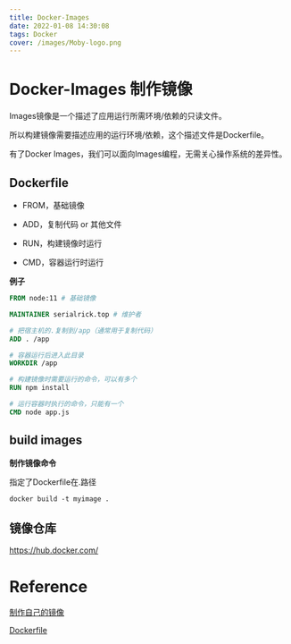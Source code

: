 ```yaml
---
title: Docker-Images
date: 2022-01-08 14:30:08
tags: Docker
cover: /images/Moby-logo.png
---
```


# Docker-Images 制作镜像

Images镜像是一个描述了应用运行所需环境/依赖的只读文件。

所以构建镜像需要描述应用的运行环境/依赖，这个描述文件是Dockerfile。

有了Docker Images，我们可以面向Images编程，无需关心操作系统的差异性。

## Dockerfile

- FROM，基础镜像
- ADD，复制代码 or 其他文件

- RUN，构建镜像时运行
- CMD，容器运行时运行

**例子**

```Dockerfile
FROM node:11 # 基础镜像

MAINTAINER serialrick.top # 维护者

# 把宿主机的.复制到/app（通常用于复制代码）
ADD . /app

# 容器运行后进入此目录
WORKDIR /app

# 构建镜像时需要运行的命令，可以有多个
RUN npm install

# 运行容器时执行的命令，只能有一个
CMD node app.js
```

## build images

**制作镜像命令**

指定了Dockerfile在.路径

`docker build -t myimage .`

## 镜像仓库

https://hub.docker.com/

# Reference

[制作自己的镜像](https://docker.easydoc.net/doc/81170005/cCewZWoN/N9VtYIIi)

[Dockerfile](https://docs.docker.com/engine/reference/builder/#run)

